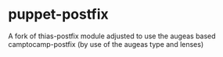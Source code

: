 puppet-postfix
==============

A fork of thias-postfix module adjusted to use the augeas based camptocamp-postfix (by use of the augeas type and lenses)
